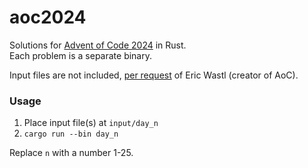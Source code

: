 # aoc2024

Solutions for [Advent of Code 2024](https://adventofcode.com/2024) in Rust.<br>
Each problem is a separate binary.

Input files are not included, [per request](https://adventofcode.com/about) of Eric Wastl (creator of AoC).

### Usage

1. Place input file(s) at `input/day_n`
2. `cargo run --bin day_n`

Replace `n` with a number 1-25.
